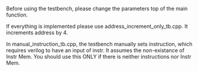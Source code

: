 Before using the testbench, please change the parameters top of the main function. 

If everything is implemented please use address_increment_only_tb.cpp. It increments address by 4.

In manual_instruction_tb.cpp, the testbench manually sets instruction, which requires verilog to have an input of instr. It assumes the non-existance of Instr Mem. You should use this ONLY if there is neither instructions nor Instr Mem.